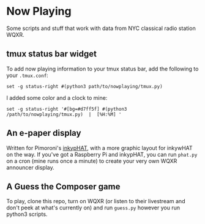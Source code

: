 # Now Playing
Some scripts and stuff that work with data from NYC classical radio station WQXR.

## tmux status bar widget
To add now playing information to your tmux status bar, add the following to your `.tmux.conf`:

`set -g status-right #(python3 path/to/nowplaying/tmux.py)`

I added some color and a clock to mine:

`set -g status-right '#[bg=#d7ff5f] #(python3 /path/to/nowplaying/tmux.py)  |  [%H:%M] '`

## An e-paper display
Written for Pimoroni's [inkypHAT](https://github.com/pimoroni/inky), with a more graphic layout for inkywHAT on the way. If you've got a Raspberry Pi and inkypHAT, you can run `phat.py` on a cron (mine runs once a minute) to create your very own WQXR announcer display.

## A Guess the Composer game
To play, clone this repo, turn on WQXR (or listen to their
livestream and don't peek at what's currently on) and run `guess.py` however
you run python3 scripts.
